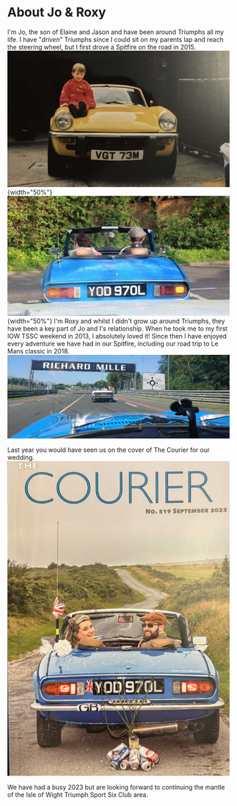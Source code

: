 # About Jo & Roxy

I'm Jo, the son of Elaine and Jason and have been around Triumphs all my life.
I have "*driven*" Triumphs since I could sit on my parents lap and reach the steering wheel, but I first drove a Spitfire on the road in 2015.
![Jo sat on a spitfire](/assets/jovgt.jpeg "Jo sat on a spitfire"){width="50%"}![my first time driving a spitfire](/assets/1stdrive.JPG "my first time driving a spitfire"){width="50%"}
I'm Roxy and whilst I didn't grow up around Triumphs, they have been a key part of Jo and I's relationship. When he took me to my first IOW TSSC weekend in 2013, I absolutely loved it! Since then I have enjoyed every adventure we have had in our Spitfire, including our road trip to Le Mans classic in 2018.
![driving at lemans](/assets/lemans.JPG)

Last year you would have seen us on the cover of The Courier for our wedding.
![Jo and Roxy in their spitfire on there wedding day](/assets/courier.jpeg "Jo and Roxy in their spitfire on there wedding day")

We have had a busy 2023 but are looking forward to continuing the mantle of the Isle of Wight Triumph Sport Six Club area.
